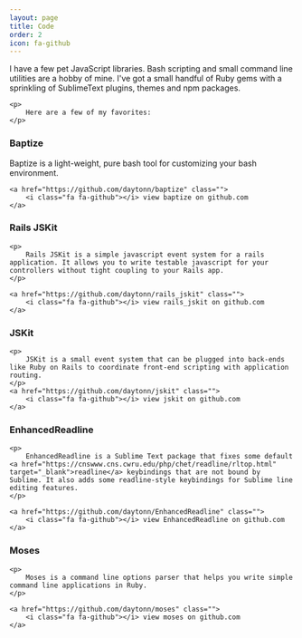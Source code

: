 ```yaml
---
layout: page
title: Code
order: 2
icon: fa-github
---
```


<div class="page-description">
    <p>
        I have a few pet JavaScript libraries. Bash scripting and small command line utilities are a hobby of mine. I've got a small handful of Ruby gems with a sprinkling of SublimeText plugins, themes and npm packages.
    </p>
  
    <p>
        Here are a few of my favorites:
    </p>
</div>

<section class="project">
    <h3>Baptize</h3>
    <p>
        Baptize is a light-weight, pure bash tool for customizing your bash environment.
    </p>

    <a href="https://github.com/daytonn/baptize" class="">
        <i class="fa fa-github"></i> view baptize on github.com
    </a>
</section>

<section class="project">
    <h3>Rails JSKit</h3>

    <p>
        Rails JSKit is a simple javascript event system for a rails application. It allows you to write testable javascript for your controllers without tight coupling to your Rails app.
    </p>

    <a href="https://github.com/daytonn/rails_jskit" class="">
        <i class="fa fa-github"></i> view rails_jskit on github.com
    </a>
</section>

<section class="project">
    <h3>JSKit</h3>

    <p>
        JSKit is a small event system that can be plugged into back-ends like Ruby on Rails to coordinate front-end scripting with application routing.
    </p>
    <a href="https://github.com/daytonn/jskit" class="">
        <i class="fa fa-github"></i> view jskit on github.com
    </a>
</section>

<section class="project">
    <h3>EnhancedReadline</h3>
    
    <p>
        EnhancedReadline is a Sublime Text package that fixes some default <a href="https://cnswww.cns.cwru.edu/php/chet/readline/rltop.html" target="_blank">readline</a> keybindings that are not bound by Sublime. It also adds some readline-style keybindings for Sublime line editing features.
    </p>

    <a href="https://github.com/daytonn/EnhancedReadline" class="">
        <i class="fa fa-github"></i> view EnhancedReadline on github.com
    </a>
</section>

<section class="project">
    <h3>Moses</h3>

    <p>
        Moses is a command line options parser that helps you write simple command line applications in Ruby.
    </p>

    <a href="https://github.com/daytonn/moses" class="">
        <i class="fa fa-github"></i> view moses on github.com
    </a>
</section>
